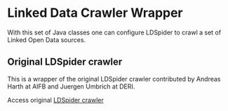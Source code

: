 # Linked Data Crawler Wrapper

With this set of Java classes one can configure LDSpider to crawl a set of Linked Open Data sources.

## Original LDSpider crawler
This is a wrapper of the original LDSpider crawler contributed by Andreas Harth at AIFB and Juergen Umbrich at DERI.

Access original [LDSpider crawler](https://github.com/ldspider/ldspider)

